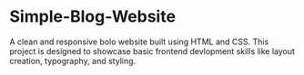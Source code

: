 # Simple-Blog-Website
<p>A clean and responsive bolo website built using HTML and CSS. This project is designed to showcase basic frontend devlopment skills like layout creation, typography, and styling. </p>
